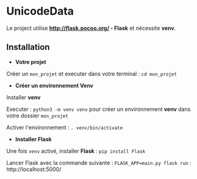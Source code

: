# UnicodeData

Le project utilise **http://flask.pocoo.org/ - Flask** et nécessite **venv**.

## Installation

- **Votre projet**

Créer un `mon_projet` et executer dans votre terminal : `cd mon_projet`

- **Créer un environnement Venv**

Installer **venv**

Executer : `python3 -m venv venv` pour créer un environnement **venv** dans votre dossier `mon_projet`

Activer l'environnement : `. venv/bin/activate`

- **Installer Flask**

Une fois `venv` activé, installer **Flask** : `pip install Flask`

Lancer Flask avec la commande suivante : `FLASK_APP=main.py flask run` : http://localhost:5000/